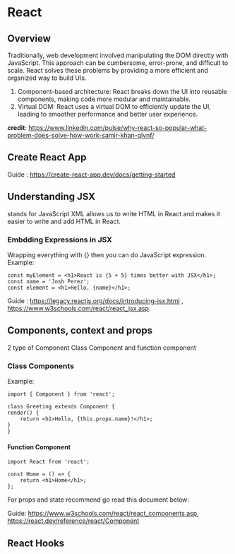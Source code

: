 # React

## Overview
Traditionally, web development involved manipulating the DOM directly with JavaScript. This approach can be cumbersome, error-prone, and difficult to scale. React solves these problems by providing a more efficient and organized way to build UIs.
1) Component-based architecture: React breaks down the UI into reusable components, making code more modular and maintainable.
2) Virtual DOM: React uses a virtual DOM to efficiently update the UI, leading to smoother performance and better user experience.

**credit**: https://www.linkedin.com/pulse/why-react-so-popular-what-problem-does-solve-how-work-samir-khan-qlvnf/

## Create React App
Guide : https://create-react-app.dev/docs/getting-started

## Understanding JSX
stands for JavaScript XML allows us to write HTML in React and makes it easier to write and add HTML in React.

### Embdding Expressions in JSX
Wrapping everything with {} then you can do JavaScript expression.
Example:

    const myElement = <h1>React is {5 + 5} times better with JSX</h1>;
    const name = 'Josh Perez';
    const element = <h1>Hello, {name}</h1>;
Guide : https://legacy.reactjs.org/docs/introducing-jsx.html ,
        https://www.w3schools.com/react/react_jsx.asp.

## Components, context and props 

2 type of Component
Class Component and function component
### Class Components
Example:

    import { Component } from 'react';

    class Greeting extends Component {
    render() {
        return <h1>Hello, {this.props.name}!</h1>;
    }
    }

#### Function Component

    import React from 'react';

    const Home = () => {
        return <h1>Home</h1>;
    };
    
For props and state recommend go read this document below:

Guide: https://www.w3schools.com/react/react_components.asp,
https://react.dev/reference/react/Component


## React Hooks
